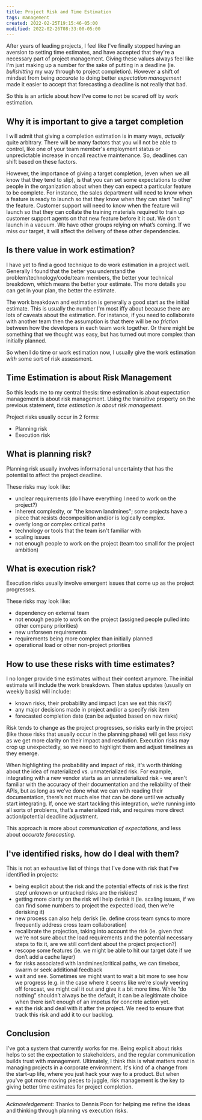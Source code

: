 ```yaml
---
title: Project Risk and Time Estimation
tags: management
created: 2022-02-25T19:15:46-05:00                                              
modified: 2022-02-26T08:33:00-05:00
---
```


After years of leading projects,
I feel like I've finally stopped having an aversion to setting time estimates,
and have accepted that they're a necessary part of project management.
Giving these values always feel like I'm just
making up a number for the sake of putting in a deadline
(ie. _bullshitting_ my way through to project completion).
However a shift of mindset from being _accurate_
to doing better _expectation management_
made it easier to accept that forecasting a deadline
is not really that bad.

So this is an article about how I've come to not be scared off by work estimation.

## Why it is important to give a target completion

I will admit that giving a completion estimation
is in many ways,
_actually_ quite arbitrary.
There will be many factors that you will not be able to control,
like one of your team member's employment status
or unpredictable increase in oncall reactive maintenance.
So, deadlines can shift based on these factors.

However, the importance of giving a target completion,
(even when we all know that they tend to slip),
is that you can set some expectations to other people
in the organization about when they can expect a particular feature
to be complete.
For instance, the sales department will need to know when a feature
is ready to launch so that they know when they can start "selling" the feature.
Customer support will need to know when the feature will launch so that
they can collate the training materials required to train up customer support agents on that new feature before it it out.
We don't launch in a vacuum.
We have other groups relying on what’s coming.
If we miss our target, it will affect the delivery of these other dependencies.

## Is there value in work estimation?

I have yet to find a good technique to do work estimation in a project well.
Generally I found that the better you understand the problem/technology/code/team members,
the better your technical breakdown,
which means the better your estimate.
The more details you can get in your plan,
the better the estimate.

The work breakdown and estimation is generally a good start
as the initial estimate.
This is usually the number I'm most iffy about
because there are lots of caveats about the estimation.
For instance,
if you need to collaborate with another team
then the assumption is that there will be
_no friction_ between how the developers in each team work together.
Or there might be something that we thought was easy,
but has turned out more complex than initially planned.

So when I do time or work estimation now,
I usually give the work estimation
_with_ some sort of risk assessment.

## Time Estimation is about Risk Management

So this leads me to my central thesis:
time estimation is about expectation management is about risk management.
Using the transitive property on the previous statement,
_time estimation is about risk management_.

Project risks usually occur in 2 forms:

- Planning risk
- Execution risk

## What is planning risk?

Planning risk usually involves informational uncertainty that has the potential to affect the project deadline.

These risks may look like:

- unclear requirements (do I have everything I need to work on the project?)
- inherent complexity, or "the known landmines"; some projects have a piece that resists decomposition and/or is logically complex.  
- overly long or complex critical paths
- technology or tools that the team isn't familiar with
- scaling issues
- not enough people to work on the project (team too small for the project ambition)

## What is execution risk?

Execution risks usually involve emergent issues that come up as the project progresses.

These risks may look like:

- dependency on external team
- not enough people to work on the project (assigned people pulled into other company priorities)
- new unforseen requirements
- requirements being more complex than initially planned
- operational load or other non-project priorities

## How to use these risks with time estimates?

I no longer provide time estimates without their context anymore.
The initial estimate will include the work breakdown.
Then status updates (usually on weekly basis)
will include:

- known risks, their probability and impact (can we eat this risk?)
- any major decisions made in project and/or a specify risk item
- forecasted completion date (can be adjusted based on new risks)

Risk tends to change as the project progresses,
so risks early in the project
(like those risks that usually occur in the planning phase)
will get less risky as we get more clarity on their impact and resolution.
Execution risks may crop up unexpectedly,
so we need to highlight them and adjust timelines as they emerge.

When highlighting the probability and impact of risk,
it's worth thinking about the idea of materialized vs. unmaterialized risk.
For example,
integrating with a new vendor starts as an unmaterialized risk -
we aren't familiar with the accuracy of their documentation
and the reliability of their APIs,
but as long as we’ve done what we can with reading their documentation,
there’s not much else that can be done until we actually start integrating.
If, once we start tackling this integration,
we’re running into all sorts of problems,
that’s a materialized risk,
and requires more direct action/potential deadline adjustment.

This approach is more about _communication of expectations_,
and less about _accurate forecasting_.

## I've identified risks, how do I deal with them?

This is not an exhaustive list of things that I've done with risk
that I've identified in projects:

- being explicit about the risk and the potential effects of risk is the first step!
  unknown or untracked risks are the riskiest!
- getting more clarity on the risk will help derisk it
  (ie. scaling issues, if we can find some numbers to project the expected load, then we're derisking it)
- new process can also help derisk
  (ie. define cross team syncs to more frequently address cross team collaboration)
- recalibrate the projection,
  taking into account the risk
  (ie. given that we're not sure about the load requirements and the potential necessary steps to fix it,
  are we still confident about the project projection?)
- rescope some features
  (ie. we might be able to hit our target date if we don’t add a cache layer)
- for risks associated with landmines/critical paths, we can timebox, swarm or seek additional feedback
- wait and see.
  Sometimes we might want to wait a bit more to see how we progress
  (e.g. in the case where it seems like we’re slowly veering off forecast,
  we might call it out and give it a bit more time.
  While “do nothing” shouldn’t always be the default,
  it can be a legitimate choice when there isn’t enough of an impetus for concrete action yet.
- eat the risk and deal with it after the project.
  We need to ensure that track this risk and add it to our backlog.

## Conclusion

I've got a system that currently works for me.
Being explicit about risks helps to set the expectation to stakeholders,
and the regular communication builds trust with management.
Ultimately, I think this is what matters most in managing projects
in a corporate environment.
It's kind of a change from the start-up life,
where you just hack your way to a product.
But when you've got more moving pieces to juggle,
risk management is the key to giving better time estimates
for project completion.

---
_Acknowledgement:_
Thanks to Dennis Poon for helping me refine the ideas and thinking through planning vs execution risks.
